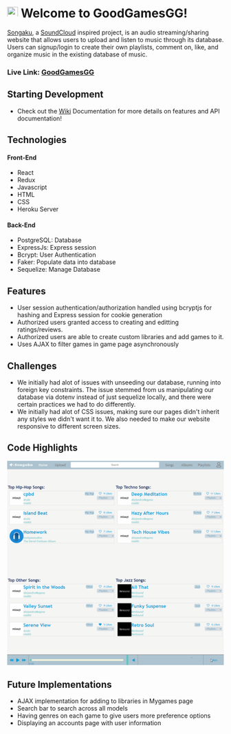 # <img src="public/favicon.ico" width="25" height="25"> Welcome to GoodGamesGG!

[Songaku](https://songaku.herokuapp.com/), a [SoundCloud](https://soundcloud.com/) inspired project, is an audio streaming/sharing website that allows users to upload and listen to music through its database. Users can signup/login to create their own playlists, comment on, like, and organize music in the existing database of music.

### **Live Link: [GoodGamesGG](https://songaku.herokuapp.com/)**

## Starting Development
- Check out the [Wiki](https://github.com/brentarimoto/Songaku/wiki) Documentation for more details on features and API documentation!

## Technologies 
#### Front-End
- React
- Redux
- Javascript
- HTML
- CSS
- Heroku Server

#### Back-End
- PostgreSQL: Database
- ExpressJs: Express session
- Bcrypt: User Authentication
- Faker: Populate data into database
- Sequelize: Manage Database

## Features
 - User session authentication/authorization handled using bcryptjs for hashing and Express session for cookie generation
 - Authorized users granted access to creating and editting ratings/reviews.
 - Authorized users are able to create custom libraries and add games to it.
 - Uses AJAX to filter games in game page asynchronously

## Challenges
 - We initially had alot of issues with unseeding our database, running into foreign key constraints. The issue stemmed from us manipulating our database via dotenv instead of just sequelize locally, and there were certain practices we had to do differently.
 - We initially had alot of CSS issues, making sure our pages didn't inherit any styles we didn't want it to. We also needed to make our website responsive to different screen sizes.

## Code Highlights

<img src='/wiki/demoGif.gif'>

## Future Implementations
 - AJAX implementation for adding to libraries in Mygames page
 - Search bar to search across all models
 - Having genres on each game to give users more preference options
 - Displaying an accounts page with user information
